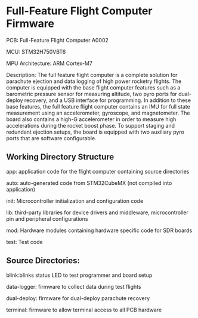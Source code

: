 <h1>Full-Feature Flight Computer Firmware</h1>

<p>PCB: Full-Feature Flight Computer A0002</p>
<p>MCU: STM32H750VBT6 </p>
<p>MPU Architecture: ARM Cortex-M7</p>

<p>
Description: The full feature flight computer is a complete solution for parachute ejection and data logging of high power rocketry flights. The computer is equipped with the base flight computer features such as a barometric pressure sensor for measuring altitude, two pyro ports for dual-deploy recovery, and a USB interface for programming. In addition to these base features, the full feature flight computer contains an IMU for full state measurement using an accelerometer, gyroscope, and magnetometer. The board also contains a high-G accelerometer in order to measure high accelerations during the rocket boost phase. To support staging and redundant ejection setups, the board is equipped with two auxiliary pyro ports that are software configurable.
</p>

<h2>Working Directory Structure</h2>

<p>
app: application code for the flight computer containing source directories

auto: auto-generated code from STM32CubeMX (not compiled into application)

init: Microcontroller initialization and configuration code

lib: third-party libraries for device drivers and middleware, microcontroller pin and peripheral configurations 

mod: Hardware modules containing hardware specific code for SDR boards

test: Test code
</p>

<h2>Source Directories:</h2>
<p>
blink:blinks status LED to test programmer and board setup 

data-logger: firmware to collect data during test flights 

dual-deploy: firmware for dual-deploy parachute recovery 

terminal: firmware to allow terminal access to all PCB hardware 
</p>
